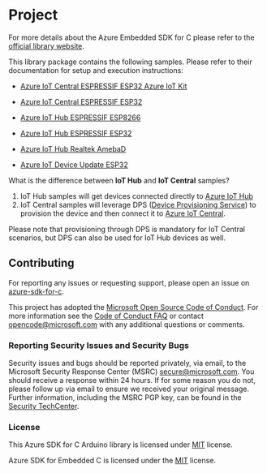 # Project

For more details about the Azure Embedded SDK for C please refer to the [official library website](https://github.com/azure/azure-sdk-for-c).

This library package contains the following samples.
Please refer to their documentation for setup and execution instructions:

- [Azure IoT Central ESPRESSIF ESP32 Azure IoT Kit](examples/Azure_IoT_Central_ESP32_AzureIoTKit/readme.md)

- [Azure IoT Central ESPRESSIF ESP32](examples/Azure_IoT_Central_ESP32/readme.md)

- [Azure IoT Hub ESPRESSIF ESP8266](examples/Azure_IoT_Hub_ESP8266/readme.md)

- [Azure IoT Hub ESPRESSIF ESP32](examples/Azure_IoT_Hub_ESP32/readme.md)

- [Azure IoT Hub Realtek AmebaD](examples/Azure_IoT_Hub_RealtekAmebaD/readme.md)

- [Azure IoT Device Update ESP32](examples/Azure_IoT_Adu_ESP32/readme.md)

What is the difference between **IoT Hub** and **IoT Central** samples?

1. IoT Hub samples will get devices connected directly to [Azure IoT Hub](https://docs.microsoft.com/azure/iot-hub/iot-concepts-and-iot-hub)
2. IoT Central samples will leverage DPS ([Device Provisioning Service](https://docs.microsoft.com/azure/iot-dps/about-iot-dps)) to provision the device and then connect it to [Azure IoT Central](https://docs.microsoft.com/azure/iot-central/core/overview-iot-central). 

Please note that provisioning through DPS is mandatory for IoT Central scenarios, but DPS can also be used for IoT Hub devices as well.

## Contributing

For reporting any issues or requesting support, please open an issue on [azure-sdk-for-c](https://github.com/Azure/azure-sdk-for-c/issues/new/choose).

This project has adopted the [Microsoft Open Source Code of Conduct](https://opensource.microsoft.com/codeofconduct/).
For more information see the [Code of Conduct FAQ](https://opensource.microsoft.com/codeofconduct/faq/) or
contact [opencode@microsoft.com](mailto:opencode@microsoft.com) with any additional questions or comments.

### Reporting Security Issues and Security Bugs

Security issues and bugs should be reported privately, via email, to the Microsoft Security Response Center (MSRC) <secure@microsoft.com>. You should receive a response within 24 hours. If for some reason you do not, please follow up via email to ensure we received your original message. Further information, including the MSRC PGP key, can be found in the [Security TechCenter](https://www.microsoft.com/msrc/faqs-report-an-issue).

### License

This Azure SDK for C Arduino library is licensed under [MIT](https://github.com/Azure/azure-sdk-for-c-arduino/blob/main/LICENSE) license.

Azure SDK for Embedded C is licensed under the [MIT](https://github.com/Azure/azure-sdk-for-c/blob/main/LICENSE) license.

